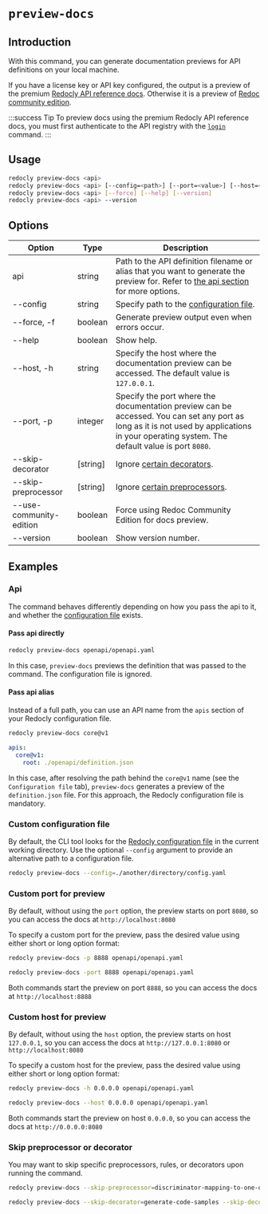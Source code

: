 # `preview-docs`

## Introduction

With this command, you can generate documentation previews for API definitions on your local machine.

If you have a license key or API key configured, the output is a preview of the premium [Redocly API reference docs](https://redocly.com/reference/). Otherwise it is a preview of [Redoc community edition](https://redocly.com/redoc/).

:::success Tip
To preview docs using the premium Redocly API reference docs, you must first authenticate to the API registry with the [`login`](./login.md) command.
:::

## Usage

```bash
redocly preview-docs <api>
redocly preview-docs <api> [--config=<path>] [--port=<value>] [--host=<host>]
redocly preview-docs <api> [--force] [--help] [--version]
redocly preview-docs <api> --version
```

## Options

| Option                  | Type     | Description                                                                                                                                                                                  |
| ----------------------- | -------- | -------------------------------------------------------------------------------------------------------------------------------------------------------------------------------------------- |
| api                     | string   | Path to the API definition filename or alias that you want to generate the preview for. Refer to [the api section](#api) for more options.                                                   |
| --config                | string   | Specify path to the [configuration file](#custom-configuration-file).                                                                                                                        |
| --force, -f             | boolean  | Generate preview output even when errors occur.                                                                                                                                              |
| --help                  | boolean  | Show help.                                                                                                                                                                                   |
| --host, -h              | string   | Specify the host where the documentation preview can be accessed. The default value is `127.0.0.1`.                                                                                          |
| --port, -p              | integer  | Specify the port where the documentation preview can be accessed. You can set any port as long as it is not used by applications in your operating system. The default value is port `8080`. |
| --skip-decorator        | [string] | Ignore [certain decorators](#skip-preprocessor-or-decorator).                                                                                                                                |
| --skip-preprocessor     | [string] | Ignore [certain preprocessors](#skip-preprocessor-or-decorator).                                                                                                                             |
| --use-community-edition | boolean  | Force using Redoc Community Edition for docs preview.                                                                                                                                        |
| --version               | boolean  | Show version number.                                                                                                                                                                         |

## Examples

### Api

The command behaves differently depending on how you pass the api to it, and whether the [configuration file](#custom-configuration-file) exists.

#### Pass api directly

```bash
redocly preview-docs openapi/openapi.yaml
```

In this case, `preview-docs` previews the definition that was passed to the command. The configuration file is ignored.

#### Pass api alias

Instead of a full path, you can use an API name from the `apis` section of your Redocly configuration file.

```bash Command
redocly preview-docs core@v1
```

```yaml Configuration file
apis:
  core@v1:
    root: ./openapi/definition.json
```

In this case, after resolving the path behind the `core@v1` name (see the `Configuration file` tab), `preview-docs` generates a preview of the `definition.json` file. For this approach, the Redocly configuration file is mandatory.

### Custom configuration file

By default, the CLI tool looks for the [Redocly configuration file](/docs/cli/configuration/index.mdx) in the current working directory. Use the optional `--config` argument to provide an alternative path to a configuration file.

```bash
redocly preview-docs --config=./another/directory/config.yaml
```

### Custom port for preview

By default, without using the `port` option, the preview starts on port `8080`, so you can access the docs at `http://localhost:8080`

To specify a custom port for the preview, pass the desired value using either short or long option format:

```bash Short format
redocly preview-docs -p 8888 openapi/openapi.yaml
```

```bash Long format
redocly preview-docs -port 8888 openapi/openapi.yaml
```

Both commands start the preview on port `8888`, so you can access the docs at `http://localhost:8888`

### Custom host for preview

By default, without using the `host` option, the preview starts on host `127.0.0.1`, so you can access the docs at `http://127.0.0.1:8080` or `http://localhost:8080`

To specify a custom host for the preview, pass the desired value using either short or long option format:

```bash Short format
redocly preview-docs -h 0.0.0.0 openapi/openapi.yaml
```

```bash Long format
redocly preview-docs --host 0.0.0.0 openapi/openapi.yaml
```

Both commands start the preview on host `0.0.0.0`, so you can access the docs at `http://0.0.0.0:8080`

### Skip preprocessor or decorator

You may want to skip specific preprocessors, rules, or decorators upon running the command.

```bash Skip preprocessors
redocly preview-docs --skip-preprocessor=discriminator-mapping-to-one-of --skip-preprocessor=another-example
```

```bash Skip decorators
redocly preview-docs --skip-decorator=generate-code-samples --skip-decorator=remove-internal-operations
```
